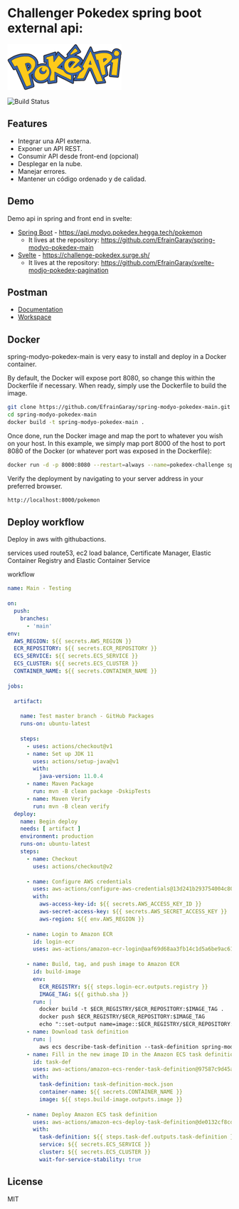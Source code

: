 # Challenger Pokedex spring boot external api:
[![N|Solid](https://raw.githubusercontent.com/PokeAPI/media/master/logo/pokeapi_256.png)](https://pokeapi.co/)

![Build Status](https://github.com/EfrainGaray/spring-modyo-pokedex-main/actions/workflows/main.yaml/badge.svg)


## Features

- Integrar una API externa.
- Exponer un API REST.
- Consumir API desde front-end (opcional)
- Desplegar en la nube.
- Manejar errores.
- Mantener un código ordenado y de calidad.


## Demo

Demo api in spring and front end in svelte:

- [Spring Boot](https://spring.io/) - https://api.modyo.pokedex.hegga.tech/pokemon
  - It lives at the repository: https://github.com/EfrainGaray/spring-modyo-pokedex-main
- [Svelte](https://svelte.dev/) - https://challenge-pokedex.surge.sh/
  - It lives at the repository:  https://github.com/EfrainGaray/svelte-modjo-pokedex-pagination

## Postman 
- [Documentation](https://documenter.getpostman.com/view/7215252/Uyr8kd4t)
- [Workspace](https://www.postman.com/grey-trinity-131844/workspace/challenge-pokedex/request/7215252-e74d5146-2793-4808-82a0-2c2e37be9db9)

## Docker

spring-modyo-pokedex-main is very easy to install and deploy in a Docker container.

By default, the Docker will expose port 8080, so change this within the
Dockerfile if necessary. When ready, simply use the Dockerfile to
build the image.

```sh
git clone https://github.com/EfrainGaray/spring-modyo-pokedex-main.git
cd spring-modyo-pokedex-main
docker build -t spring-modyo-pokedex-main .
```

Once done, run the Docker image and map the port to whatever you wish on
your host. In this example, we simply map port 8000 of the host to
port 8080 of the Docker (or whatever port was exposed in the Dockerfile):

```sh
docker run -d -p 8000:8080 --restart=always --name=pokedex-challenge spring-modyo-pokedex-main
```

Verify the deployment by navigating to your server address in
your preferred browser.

```sh
http://localhost:8000/pokemon
```

## Deploy workflow

Deploy in aws with githubactions.

services used route53, ec2 load balance, Certificate Manager, Elastic Container Registry and
Elastic Container Service

workflow
```yaml
name: Main - Testing

on:
  push:
    branches:
      - 'main'
env:
  AWS_REGION: ${{ secrets.AWS_REGION }}
  ECR_REPOSITORY: ${{ secrets.ECR_REPOSITORY }}
  ECS_SERVICE: ${{ secrets.ECS_SERVICE }}
  ECS_CLUSTER: ${{ secrets.ECS_CLUSTER }}
  CONTAINER_NAME: ${{ secrets.CONTAINER_NAME }}
  
jobs:

  artifact:

    name: Test master branch - GitHub Packages
    runs-on: ubuntu-latest

    steps:
      - uses: actions/checkout@v1
      - name: Set up JDK 11
        uses: actions/setup-java@v1
        with:
          java-version: 11.0.4
      - name: Maven Package
        run: mvn -B clean package -DskipTests
      - name: Maven Verify
        run: mvn -B clean verify
  deploy:
    name: Begin deploy
    needs: [ artifact ]
    environment: production
    runs-on: ubuntu-latest
    steps:
      - name: Checkout
        uses: actions/checkout@v2

      - name: Configure AWS credentials
        uses: aws-actions/configure-aws-credentials@13d241b293754004c80624b5567555c4a39ffbe3
        with:
          aws-access-key-id: ${{ secrets.AWS_ACCESS_KEY_ID }}
          aws-secret-access-key: ${{ secrets.AWS_SECRET_ACCESS_KEY }}
          aws-region: ${{ env.AWS_REGION }}

      - name: Login to Amazon ECR
        id: login-ecr
        uses: aws-actions/amazon-ecr-login@aaf69d68aa3fb14c1d5a6be9ac61fe15b48453a2

      - name: Build, tag, and push image to Amazon ECR
        id: build-image
        env:
          ECR_REGISTRY: ${{ steps.login-ecr.outputs.registry }}
          IMAGE_TAG: ${{ github.sha }}
        run: |
          docker build -t $ECR_REGISTRY/$ECR_REPOSITORY:$IMAGE_TAG .
          docker push $ECR_REGISTRY/$ECR_REPOSITORY:$IMAGE_TAG
          echo "::set-output name=image::$ECR_REGISTRY/$ECR_REPOSITORY:$IMAGE_TAG"
      - name: Download task definition
        run: |
          aws ecs describe-task-definition --task-definition spring-modyo-pokedex-challenge-task --query taskDefinition > task-definition.json
      - name: Fill in the new image ID in the Amazon ECS task definition
        id: task-def
        uses: aws-actions/amazon-ecs-render-task-definition@97587c9d45a4930bf0e3da8dd2feb2a463cf4a3a
        with:
          task-definition: task-definition-mock.json
          container-name: ${{ secrets.CONTAINER_NAME }}
          image: ${{ steps.build-image.outputs.image }}

      - name: Deploy Amazon ECS task definition
        uses: aws-actions/amazon-ecs-deploy-task-definition@de0132cf8cdedb79975c6d42b77eb7ea193cf28e
        with:
          task-definition: ${{ steps.task-def.outputs.task-definition }}
          service: ${{ secrets.ECS_SERVICE }}
          cluster: ${{ secrets.ECS_CLUSTER }}
          wait-for-service-stability: true
```

## License

MIT
